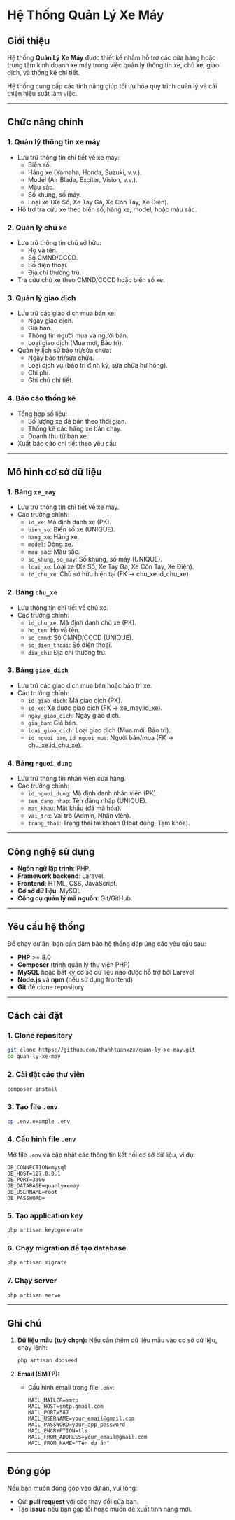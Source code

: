 ﻿# Hệ Thống Quản Lý Xe Máy

## Giới thiệu
Hệ thống **Quản Lý Xe Máy** được thiết kế nhằm hỗ trợ các cửa hàng hoặc trung tâm kinh doanh xe máy trong việc quản lý thông tin xe, chủ xe, giao dịch, và thống kê chi tiết. 

Hệ thống cung cấp các tính năng giúp tối ưu hóa quy trình quản lý và cải thiện hiệu suất làm việc.

---

## Chức năng chính

### 1. **Quản lý thông tin xe máy**
- Lưu trữ thông tin chi tiết về xe máy:
  - Biển số.
  - Hãng xe (Yamaha, Honda, Suzuki, v.v.).
  - Model (Air Blade, Exciter, Vision, v.v.).
  - Màu sắc.
  - Số khung, số máy.
  - Loại xe (Xe Số, Xe Tay Ga, Xe Côn Tay, Xe Điện).
- Hỗ trợ tra cứu xe theo biển số, hãng xe, model, hoặc màu sắc.

### 2. **Quản lý chủ xe**
- Lưu trữ thông tin chủ sở hữu:
  - Họ và tên.
  - Số CMND/CCCD.
  - Số điện thoại.
  - Địa chỉ thường trú.
- Tra cứu chủ xe theo CMND/CCCD hoặc biển số xe.

### 3. **Quản lý giao dịch**
- Lưu trữ các giao dịch mua bán xe:
  - Ngày giao dịch.
  - Giá bán.
  - Thông tin người mua và người bán.
  - Loại giao dịch (Mua mới, Bảo trì).
- Quản lý lịch sử bảo trì/sửa chữa:
  - Ngày bảo trì/sửa chữa.
  - Loại dịch vụ (bảo trì định kỳ, sửa chữa hư hỏng).
  - Chi phí.
  - Ghi chú chi tiết.

### 4. **Báo cáo thống kê**
- Tổng hợp số liệu:
  - Số lượng xe đã bán theo thời gian.
  - Thống kê các hãng xe bán chạy.
  - Doanh thu từ bán xe.
- Xuất báo cáo chi tiết theo yêu cầu.

---

## Mô hình cơ sở dữ liệu

### 1. Bảng `xe_may`
- Lưu trữ thông tin chi tiết về xe máy.
- Các trường chính:
  - `id_xe`: Mã định danh xe (PK).
  - `bien_so`: Biển số xe (UNIQUE).
  - `hang_xe`: Hãng xe.
  - `model`: Dòng xe.
  - `mau_sac`: Màu sắc.
  - `so_khung`, `so_may`: Số khung, số máy (UNIQUE).
  - `loai_xe`: Loại xe (Xe Số, Xe Tay Ga, Xe Côn Tay, Xe Điện).
  - `id_chu_xe`: Chủ sở hữu hiện tại (FK -> chu_xe.id_chu_xe).

### 2. Bảng `chu_xe`
- Lưu thông tin chi tiết về chủ xe.
- Các trường chính:
  - `id_chu_xe`: Mã định danh chủ xe (PK).
  - `ho_ten`: Họ và tên.
  - `so_cmnd`: Số CMND/CCCD (UNIQUE).
  - `so_dien_thoai`: Số điện thoại.
  - `dia_chi`: Địa chỉ thường trú.

### 3. Bảng `giao_dich`
- Lưu trữ các giao dịch mua bán hoặc bảo trì xe.
- Các trường chính:
  - `id_giao_dich`: Mã giao dịch (PK).
  - `id_xe`: Xe được giao dịch (FK -> xe_may.id_xe).
  - `ngay_giao_dich`: Ngày giao dịch.
  - `gia_ban`: Giá bán.
  - `loai_giao_dich`: Loại giao dịch (Mua mới, Bảo trì).
  - `id_nguoi_ban`, `id_nguoi_mua`: Người bán/mua (FK -> chu_xe.id_chu_xe).

### 4. Bảng `nguoi_dung`
- Lưu trữ thông tin nhân viên cửa hàng.
- Các trường chính:
  - `id_nguoi_dung`: Mã định danh nhân viên (PK).
  - `ten_dang_nhap`: Tên đăng nhập (UNIQUE).
  - `mat_khau`: Mật khẩu (đã mã hóa).
  - `vai_tro`: Vai trò (Admin, Nhân viên).
  - `trang_thai`: Trạng thái tài khoản (Hoạt động, Tạm khóa).

---

## Công nghệ sử dụng
- **Ngôn ngữ lập trình**: PHP.
- **Framework backend**: Laravel.
- **Frontend**: HTML, CSS, JavaScript.
- **Cơ sở dữ liệu**: MySQL 
- **Công cụ quản lý mã nguồn**: Git/GitHub.

---

## Yêu cầu hệ thống

Để chạy dự án, bạn cần đảm bảo hệ thống đáp ứng các yêu cầu sau:

- **PHP** >= 8.0
- **Composer** (trình quản lý thư viện PHP)
- **MySQL** hoặc bất kỳ cơ sở dữ liệu nào được hỗ trợ bởi Laravel
- **Node.js** và **npm** (nếu sử dụng frontend)
- **Git** để clone repository

---

## Cách cài đặt

### 1. Clone repository
```bash
git clone https://github.com/thanhtuanxzx/quan-ly-xe-may.git
cd quan-ly-xe-may
```

### 2. Cài đặt các thư viện
```bash
composer install
```

### 3. Tạo file `.env`
```bash
cp .env.example .env
```

### 4. Cấu hình file `.env`
Mở file `.env` và cập nhật các thông tin kết nối cơ sở dữ liệu, ví dụ:
```env
DB_CONNECTION=mysql
DB_HOST=127.0.0.1
DB_PORT=3306
DB_DATABASE=quanlyxemay
DB_USERNAME=root
DB_PASSWORD=
```

### 5. Tạo application key
```bash
php artisan key:generate
```

### 6. Chạy migration để tạo database
```bash
php artisan migrate
```

### 7. Chạy server
```bash
php artisan serve
```

---

## Ghi chú

1. **Dữ liệu mẫu (tuỳ chọn):**
   Nếu cần thêm dữ liệu mẫu vào cơ sở dữ liệu, chạy lệnh:
   ```bash
   php artisan db:seed

   ```

2. **Email (SMTP):**
   - Cấu hình email trong file `.env`:
     ```env
     MAIL_MAILER=smtp
     MAIL_HOST=smtp.gmail.com
     MAIL_PORT=587
     MAIL_USERNAME=your_email@gmail.com
     MAIL_PASSWORD=your_app_password
     MAIL_ENCRYPTION=tls
     MAIL_FROM_ADDRESS=your_email@gmail.com
     MAIL_FROM_NAME="Tên dự án"
     ```
---

## Đóng góp

Nếu bạn muốn đóng góp vào dự án, vui lòng:
- Gửi **pull request** với các thay đổi của bạn.
- Tạo **issue** nếu bạn gặp lỗi hoặc muốn đề xuất tính năng mới.
